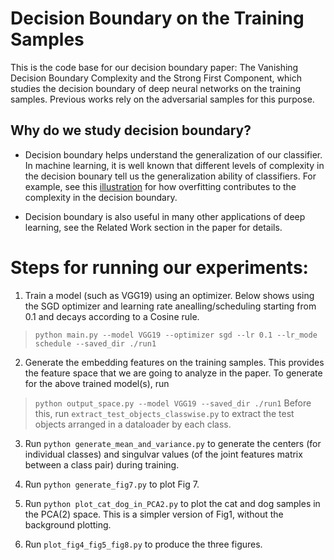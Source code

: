 # Decision Boundary on the Training Samples
This is the code base for our decision boundary paper: The Vanishing Decision Boundary Complexity and the Strong First Component, which studies the decision boundary of deep neural networks on the training samples. Previous works rely on the adversarial samples for this purpose. 

## Why do we study decision boundary?
- Decision boundary helps understand the generalization of our classifier. In machine learning, it is well known that different levels of complexity in the decision bounary tell us the generalization ability of classifiers. For example, see this [illustration](https://en.wikipedia.org/wiki/Overfitting#/media/File:Overfitting.svg) for how overfitting contributes to the complexity in the decision boundary.

- Decision boundary is also useful in many other applications of deep learning, see the Related Work section in the paper for details.

# Steps for running our experiments:

1. Train a model (such as VGG19) using an optimizer. Below shows using the SGD optimizer and learning rate anealling/scheduling starting from 0.1 and decays according to a Cosine rule. 

>`python main.py --model VGG19 --optimizer sgd --lr 0.1 --lr_mode schedule --saved_dir ./run1`

2. Generate the embedding features on the training samples. This provides the feature space that we are going to analyze in the paper.  To generate for the above trained model(s), run 
 
>`python output_space.py --model VGG19 --saved_dir ./run1` 
>Before this, run `extract_test_objects_classwise.py` to extract the test objects arranged in a dataloader by each class. 

3. Run `python generate_mean_and_variance.py` to generate the centers (for individual classes) and singulvar values (of the joint features matrix between a class pair) during training.

4. Run `python generate_fig7.py` to plot Fig 7. 

5. Run `python plot_cat_dog_in_PCA2.py` to plot the cat and dog samples in the PCA(2) space. This is a simpler version of Fig1, without the background plotting. 

5. Run `plot_fig4_fig5_fig8.py` to produce the three figures. 







